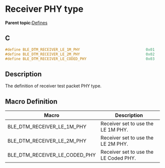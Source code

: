 # Receiver PHY type

**Parent topic:**[Defines](GUID-8465CB71-86EC-4F11-B6C6-FFA7F3CB3078.md)

## C

```c
#define BLE_DTM_RECEIVER_LE_1M_PHY                              0x01
#define BLE_DTM_RECEIVER_LE_2M_PHY                              0x02
#define BLE_DTM_RECEIVER_LE_CODED_PHY                           0x03
```

## Description

The definition of receiver test packet PHY type.

## Macro Definition

|Macro|Description|
|-----|-----------|
|BLE\_DTM\_RECEIVER\_LE\_1M\_PHY|Receiver set to use the LE 1M PHY.|
|BLE\_DTM\_RECEIVER\_LE\_2M\_PHY|Receiver set to use the LE 2M PHY.|
|BLE\_DTM\_RECEIVER\_LE\_CODED\_PHY|Receiver set to use the LE Coded PHY.|

